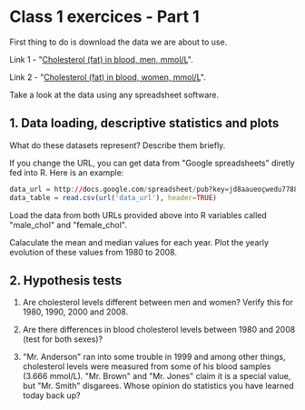 # Class 1 exercices - Part 1 

First thing to do is download the data we are about to use.

Link 1 - "[Cholesterol (fat) in blood, men, mmol/L](http://docs.google.com/spreadsheet/pub?key=0ArfEDsV3bBwCdDU5SnRoQ0xlZWhwRUZ6RFNQV042enc&output=xlsx)".

Link 2 - "[Cholesterol (fat) in blood, women, mmol/L](http://docs.google.com/spreadsheet/pub?key=0ArfEDsV3bBwCdGJHcHZkSUdBcU56aS1OT3lLeU4tRHc&output=xlsx)".

Take a look at the data using any spreadsheet software.

## 1. Data loading, descriptive statistics and plots

What do these datasets represent? Describe them briefly.

If you change the URL, you can get data from "Google spreadsheets" diretly fed into R. Here is an example:

```R
data_url = http://docs.google.com/spreadsheet/pub?key=jd8aaueoçwedu77887ehdhdh783hqodh323jenc&output=csv
data_table = read.csv(url('data_url'), header=TRUE)
```

Load the data from both URLs provided above into R variables called "male_chol" and "female_chol".

Calaculate the mean and median values for each year. Plot the yearly evolution of these values from 1980 to 2008.

## 2. Hypothesis tests

1. Are cholesterol levels different between men and women? Verify this for 1980, 1990, 2000 and 2008.

2. Are there differences in blood cholesterol levels between 1980 and 2008 (test for both sexes)?

3. "Mr. Anderson" ran into some trouble in 1999 and among other things, cholesterol levels were measured from some of his blood samples (3.666 mmol/L). "Mr. Brown" and "Mr. Jones" claim it is a special value, but "Mr. Smith" disgarees. Whose opinion do statistics you have learned today back up?
